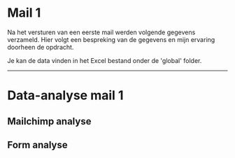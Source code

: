 # Mail 1
Na het versturen van een eerste mail werden volgende gegevens verzameld. Hier volgt een bespreking van de gegevens en mijn ervaring doorheen de opdracht.

Je kan de data vinden in het Excel bestand onder de 'global' folder.

---

# Data-analyse mail 1
## Mailchimp analyse

## Form analyse